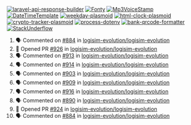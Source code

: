 [![laravel-api-response-builder](https://github-readme-stats.vercel.app/api/pin/?username=MarcinOrlowski&repo=laravel-api-response-builder&theme=default&hide_border=true&title_color=87c9c3&text_color=62696d&icon_color=636a6d&bg_color=30393e)](https://github.com/MarcinOrlowski/laravel-api-response-builder)
[![Fonty](https://github-readme-stats.vercel.app/api/pin/?username=MarcinOrlowski&repo=Fonty&theme=default&hide_border=true&title_color=87c9c3&text_color=62696d&icon_color=636a6d&bg_color=30393e)](https://github.com/MarcinOrlowski/Fonty)
[![Mp3VoiceStamp](https://github-readme-stats.vercel.app/api/pin/?username=MarcinOrlowski&repo=Mp3VoiceStamp&theme=default&hide_border=true&title_color=87c9c3&text_color=62696d&icon_color=636a6d&bg_color=30393e)](https://github.com/MarcinOrlowski/Mp3VoiceStamp)
[![DateTimeTemplate](https://github-readme-stats.vercel.app/api/pin/?username=MarcinOrlowski&repo=DateTimeTemplate&theme=default&hide_border=true&title_color=87c9c3&text_color=62696d&icon_color=636a6d&bg_color=30393e)](https://github.com/MarcinOrlowski/DateTimeTemplate)
[![weekday-plasmoid](https://github-readme-stats.vercel.app/api/pin/?username=MarcinOrlowski&repo=weekday-plasmoid&theme=default&hide_border=true&title_color=87c9c3&text_color=62696d&icon_color=636a6d&bg_color=30393e)](https://github.com/MarcinOrlowski/weekday-plasmoid)
[![html-clock-plasmoid](https://github-readme-stats.vercel.app/api/pin/?username=MarcinOrlowski&repo=html-clock-plasmoid&theme=default&hide_border=true&title_color=87c9c3&text_color=62696d&icon_color=636a6d&bg_color=30393e)](https://github.com/MarcinOrlowski/html-clock-plasmoid)
[![crypto-tracker-plasmoid](https://github-readme-stats.vercel.app/api/pin/?username=MarcinOrlowski&repo=crypto-tracker-plasmoid&theme=default&hide_border=true&title_color=87c9c3&text_color=62696d&icon_color=636a6d&bg_color=30393e)](https://github.com/MarcinOrlowski/crypto-tracker-plasmoid)
[![process-dotenv](https://github-readme-stats.vercel.app/api/pin/?username=MarcinOrlowski&repo=process-dotenv&theme=default&hide_border=true&title_color=87c9c3&text_color=62696d&icon_color=636a6d&bg_color=30393e)](https://github.com/MarcinOrlowski/process-dotenv)
[![bank-qrcode-formatter](https://github-readme-stats.vercel.app/api/pin/?username=MarcinOrlowski&repo=bank-qrcode-formatter&theme=default&hide_border=true&title_color=87c9c3&text_color=62696d&icon_color=636a6d&bg_color=30393e)](https://github.com/MarcinOrlowski/bank-qrcode-formatter)
[![StackUnderflow](https://github-readme-stats.vercel.app/api/pin/?username=MarcinOrlowski&repo=StackUnderflow&theme=default&hide_border=true&title_color=87c9c3&text_color=62696d&icon_color=636a6d&bg_color=30393e)](https://github.com/MarcinOrlowski/StackUnderflow)

<!--START_SECTION:activity-->
1. 🗣 Commented on [#884](https://github.com/logisim-evolution/logisim-evolution/issues/884) in [logisim-evolution/logisim-evolution](https://github.com/logisim-evolution/logisim-evolution)
2. 💪 Opened PR [#926](https://github.com/logisim-evolution/logisim-evolution/pull/926) in [logisim-evolution/logisim-evolution](https://github.com/logisim-evolution/logisim-evolution)
3. 🗣 Commented on [#913](https://github.com/logisim-evolution/logisim-evolution/issues/913) in [logisim-evolution/logisim-evolution](https://github.com/logisim-evolution/logisim-evolution)
4. 🗣 Commented on [#914](https://github.com/logisim-evolution/logisim-evolution/issues/914) in [logisim-evolution/logisim-evolution](https://github.com/logisim-evolution/logisim-evolution)
5. 🗣 Commented on [#903](https://github.com/logisim-evolution/logisim-evolution/issues/903) in [logisim-evolution/logisim-evolution](https://github.com/logisim-evolution/logisim-evolution)
6. 🗣 Commented on [#909](https://github.com/logisim-evolution/logisim-evolution/issues/909) in [logisim-evolution/logisim-evolution](https://github.com/logisim-evolution/logisim-evolution)
7. 🗣 Commented on [#916](https://github.com/logisim-evolution/logisim-evolution/issues/916) in [logisim-evolution/logisim-evolution](https://github.com/logisim-evolution/logisim-evolution)
8. 🗣 Commented on [#890](https://github.com/logisim-evolution/logisim-evolution/issues/890) in [logisim-evolution/logisim-evolution](https://github.com/logisim-evolution/logisim-evolution)
9. 💪 Opened PR [#924](https://github.com/logisim-evolution/logisim-evolution/pull/924) in [logisim-evolution/logisim-evolution](https://github.com/logisim-evolution/logisim-evolution)
10. 🗣 Commented on [#884](https://github.com/logisim-evolution/logisim-evolution/issues/884) in [logisim-evolution/logisim-evolution](https://github.com/logisim-evolution/logisim-evolution)
<!--END_SECTION:activity-->
